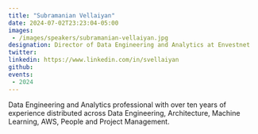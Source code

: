 ```yaml
---
title: "Subramanian Vellaiyan"
date: 2024-07-02T23:23:04-05:00
images: 
 - /images/speakers/subramanian-vellaiyan.jpg
designation: Director of Data Engineering and Analytics at Envestnet
twitter: 
linkedin: https://www.linkedin.com/in/svellaiyan
github: 
events:
 - 2024
---
```


Data Engineering and Analytics professional with over ten years of experience distributed across Data Engineering, Architecture, Machine Learning, AWS, People and Project Management.
